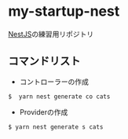 # my-startup-nest

[NestJS](https://docs.nestjs.com/)の練習用リポジトリ

## コマンドリスト

- コントローラーの作成

```
$  yarn nest generate co cats
```

- Providerの作成

```
$ yarn nest generate s cats
```

